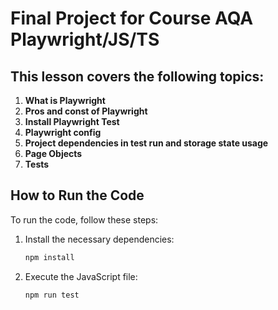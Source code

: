 # Final Project for Course AQA Playwright/JS/TS

## This lesson covers the following topics:

1. **What is Playwright**
2. **Pros and const of Playwright**
3. **Install Playwright Test**
4. **Playwright config**
5. **Project dependencies in test run and storage state usage**
6. **Page Objects**
7. **Tests**

## How to Run the Code

To run the code, follow these steps:

1. Install the necessary dependencies:
    ```sh
    npm install
    ```

2. Execute the JavaScript file:
    ```sh
    npm run test
    ```
